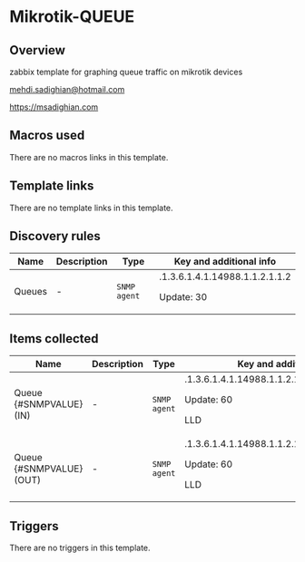 # Mikrotik-QUEUE

## Overview

zabbix template for graphing queue traffic on mikrotik devices


[mehdi.sadighian@hotmail.com](mailto:mehdi.sadighian@hotmail.com)


<https://msadighian.com>



## Macros used

There are no macros links in this template.

## Template links

There are no template links in this template.

## Discovery rules

|Name|Description|Type|Key and additional info|
|----|-----------|----|----|
|Queues|<p>-</p>|`SNMP agent`|.1.3.6.1.4.1.14988.1.1.2.1.1.2<p>Update: 30</p>|


## Items collected

|Name|Description|Type|Key and additional info|
|----|-----------|----|----|
|Queue {#SNMPVALUE} (IN)|<p>-</p>|`SNMP agent`|.1.3.6.1.4.1.14988.1.1.2.1.1.8[{#SNMPVALUE}]<p>Update: 60</p><p>LLD</p>|
|Queue {#SNMPVALUE} (OUT)|<p>-</p>|`SNMP agent`|.1.3.6.1.4.1.14988.1.1.2.1.1.9[{#SNMPVALUE}]<p>Update: 60</p><p>LLD</p>|


## Triggers

There are no triggers in this template.

